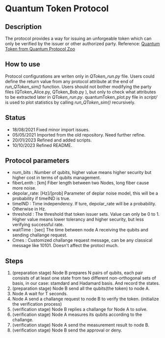 # Quantum Token Protocol

## Description
 The protocol provides a way for issuing an unforgeable token which can only be verified by the issuer or other authorized party.
 Reference: [Quantum Token from Quantum Protocol Zoo](https://wiki.veriqloud.fr/index.php?title=Quantum_Token)

## How to use
  Protocol configurations are writen only in *QToken_run.py* file. Users could define the return value from any protocol attribute at the end of *run_QToken_sim()* function.
Users should not bother modifying the party files (QToken_Alice.py, QToken_Bob.py ), but only to check what attributes to be extracted later in *QToken_run.py*.
quantumToken_plot.py file in *script/* is used to plot statistics by calling *run_QToken_sim()* recursively.

## Status
- 18/08/2021 Fixed minor import issues.
- 05/05/2021 Imported from the old repository. Need further refine.
- 20/01/2023 Refined and added scripts.
- 10/10/2023 Refined README.

## Protocol parameters

- num_bits    : Number of qubits, higher value means higher security but higher cost in terms of qubits management.
- fiberLenth  : [km] Fiber length between two Nodes, long fiber cause more noise.
- depolar_rate: [Hz]/[prob] Parameter of deplar noise model, this will be a probability if timeIND is true.
- timeIND     : Time independency. If ture, depolar_rate will be a probability. Otherwise in Hz.
- threshold   : The threshold that token issuer sets. Value can only be 0 to 1. Higher value means lower tolerancy and higher security, but less verifying successful rate.
- waitTime    : [sec] The time between node A receiving the qubits and sending challange request.
- Cmes        : Customized challange request message, can be any classical message like 10101. Doesn't affect the protocl much.


## Steps
 1. (preparation stage) Node B prepares N pairs of qubits, each pair consists of at least one state from two different non-orthogonal sets of basis, in our case: stamdard and Hadamard basis. And record the states.
 2. (preparation stage) Node B send all the qubits(the token) to node A.
 3. Node A wait for T seconds.
 4. Node A send a challange request to node B to verify the token. (initialize the verification process)
 5. (verification stage) Node B replies a challange for Node A to solve. 
 6. (verification stage) Node A measures its qubits according to the challange.
 7. (verification stage) Node A send the measurement result to node B.
 8. (verification stage) Node B send the approval or deny.
